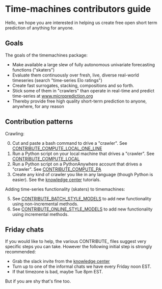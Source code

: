 # Time-machines contributors guide

Hello, we hope you are interested in helping us create free open short term prediction of anything for anyone.

## Goals 
 
The goals of the timemachines package:

   - Make available a large slew of fully autonomous univariate forecasting functions ("skaters")
   - Evaluate them continuously over fresh, live, diverse real-world timeseries (search "time-series Elo ratings")
   - Create fast surrogates, stacking, compositions and so forth. 
   - Stick some of them in "crawlers" than operate in real-time and predict time-series at www.microprediction.org
   - Thereby provide free high quality short-term prediction to anyone, anywhere, for any reason

## Contribution patterns

Crawling:

   0. Cut and paste a bash command to drive a "crawler". See [CONTRIBUTE_COMPUTE_LOCAL_ONE_LINE](https://github.com/microprediction/timemachines/blob/main/CONTRIBUTE_COMPUTE_LOCAL_ONE_LINE.md)
   1. Run a Python script on your local machine that drives a "crawler". See [CONTRIBUTE_COMPUTE_LOCAL](https://github.com/microprediction/timemachines/blob/main/CONTRIBUTE_COMPUTE_LOCAL.md)
   2. Run a Python script on a PythonAnywhere account that drives a "crawler". See [CONTRIBUTE_COMPUTE_PA](https://github.com/microprediction/timemachines/blob/main/CONTRIBUTE_COMPUTE_PA.md)
   3. Create any kind of crawler you like in any language (though Python is easier). See the [knowledge center](https://www.microprediction.com/knowledge-center) tutorials. 
   
Adding time-series functionality (skaters) to timemachines:

   5. See [CONTRIBUTE_BATCH_STYLE_MODELS](https://github.com/microprediction/timemachines/blob/main/CONTRIBUTE_BATCH_STYLE_MODELS.md) to add new functionality using non-incremental methods.
   6. See [CONTRIBUTE_ONLINE_STYLE_MODELS](https://github.com/microprediction/timemachines/blob/main/CONTRIBUTE_ONLINE_STYLE_MODELS.md) to add new functionality using incremental methods.
   

## Friday chats

If you would like to help, the various CONTRIBUTE_ files suggest very specific steps you can take. However the following
initial step is strongly recommended: 

  - Grab the slack invite from the [knowledge center](https://www.microprediction.com/knowledge-center)
  - Turn up to one of the informal chats we have every Friday noon EST. 
  - If that timezone is bad, maybe Tue 8pm EST. 
  
But if you are shy that's fine too. 
